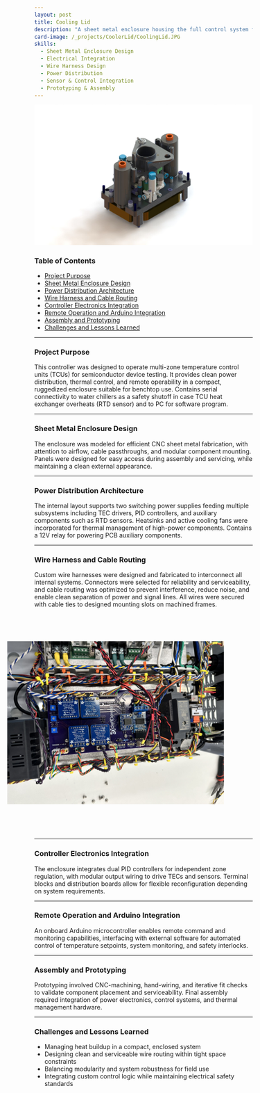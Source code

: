 ```yaml
---
layout: post
title: Cooling Lid
description: "A sheet metal enclosure housing the full control system for TCU operation. The assembly integrates switching power supplies, amplifiers, PID controllers, and custom wire harnesses, with an onboard Arduino microcontroller enabling remote connectivity and software integration for multi-zone thermal control."
card-image: /_projects/CoolerLid/CoolingLid.JPG
skills:
  - Sheet Metal Enclosure Design
  - Electrical Integration
  - Wire Harness Design
  - Power Distribution
  - Sensor & Control Integration
  - Prototyping & Assembly
---
```


<img src="/_projects/CoolerLid/CoolingLid.JPG" alt="Cooling lid concept" class="centered-image" />

### Table of Contents
- [Project Purpose](#project-purpose)
- [Sheet Metal Enclosure Design](#sheet-metal-enclosure-design)
- [Power Distribution Architecture](#power-distribution-architecture)
- [Wire Harness and Cable Routing](#wire-harness-and-cable-routing)
- [Controller Electronics Integration](#controller-electronics-integration)
- [Remote Operation and Arduino Integration](#remote-operation-and-arduino-integration)
- [Assembly and Prototyping](#assembly-and-prototyping)
- [Challenges and Lessons Learned](#challenges-and-lessons-learned)

---

### Project Purpose

This controller was designed to operate multi-zone temperature control units (TCUs) for semiconductor device testing. It provides clean power distribution, thermal control, and remote operability in a compact, ruggedized enclosure suitable for benchtop use. Contains serial connectivity to water chillers as a safety shutoff in case TCU heat exchanger overheats (RTD sensor) and to PC for software program. 

---

### Sheet Metal Enclosure Design

The enclosure was modeled for efficient CNC sheet metal fabrication, with attention to airflow, cable passthroughs, and modular component mounting. Panels were designed for easy access during assembly and servicing, while maintaining a clean external appearance.

---

### Power Distribution Architecture

The internal layout supports two switching power supplies feeding multiple subsystems including TEC drivers, PID controllers, and auxiliary components such as RTD sensors. Heatsinks and active cooling fans were incorporated for thermal management of high-power components. Contains a 12V relay for powering PCB auxiliary components.

---

### Wire Harness and Cable Routing

Custom wire harnesses were designed and fabricated to interconnect all internal systems. Connectors were selected for reliability and serviceability, and cable routing was optimized to prevent interference, reduce noise, and enable clean separation of power and signal lines. All wires were secured with cable ties to designed mounting slots on machined frames.

<img src="/_projects/controller/PurpleBoard.jpg" 
     alt="Wire harness and cable routing in TCU Controller" 
     class="centered-image" 
     style="max-height: 500px; width: auto; transform: rotate(90deg);" />

---

### Controller Electronics Integration

The enclosure integrates dual PID controllers for independent zone regulation, with modular output wiring to drive TECs and sensors. Terminal blocks and distribution boards allow for flexible reconfiguration depending on system requirements.

---

### Remote Operation and Arduino Integration

An onboard Arduino microcontroller enables remote command and monitoring capabilities, interfacing with external software for automated control of temperature setpoints, system monitoring, and safety interlocks.

---

### Assembly and Prototyping

Prototyping involved CNC-machining, hand-wiring, and iterative fit checks to validate component placement and serviceability. Final assembly required integration of power electronics, control systems, and thermal management hardware.

---

### Challenges and Lessons Learned

- Managing heat buildup in a compact, enclosed system  
- Designing clean and serviceable wire routing within tight space constraints  
- Balancing modularity and system robustness for field use  
- Integrating custom control logic while maintaining electrical safety standards

